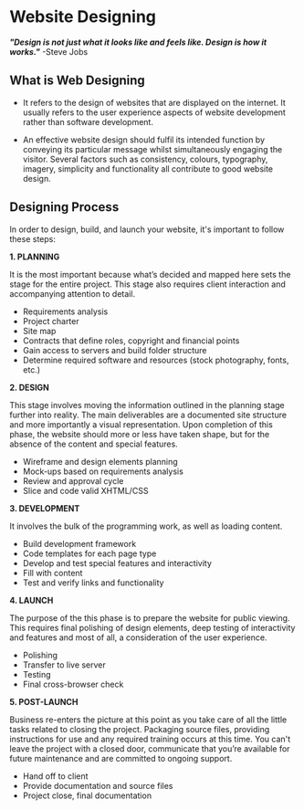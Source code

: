 # **Website Designing**

**_"Design is not just what it looks like and feels like. Design is how it works."_** -Steve Jobs

## **What is Web Designing**

- It refers to the design of websites that are displayed on the internet. It usually refers to the user experience aspects of website development rather than software development.

- An effective website design should fulfil its intended function by conveying its particular message whilst simultaneously engaging the visitor. Several factors such as consistency, colours, typography, imagery, simplicity and functionality all contribute to good website design.

## **Designing Process**

In order to design, build, and launch your website, it's important to follow these steps:

**1. PLANNING**

It is the most important because what’s decided and mapped here sets the stage for the entire project. This stage also requires client interaction and accompanying attention to detail.

- Requirements analysis
- Project charter
- Site map
- Contracts that define roles, copyright and financial points
- Gain access to servers and build folder structure
- Determine required software and resources (stock photography, fonts, etc.)

**2. DESIGN**

This stage involves moving the information outlined in the planning stage further into reality. The main deliverables are a documented site structure and more importantly a visual representation. Upon completion of this phase, the website should more or less have taken shape, but for the absence of the content and special features.

- Wireframe and design elements planning
- Mock-ups based on requirements analysis
- Review and approval cycle
- Slice and code valid XHTML/CSS 

**3. DEVELOPMENT**

It involves the bulk of the programming work, as well as loading content.
 
- Build development framework
- Code templates for each page type
- Develop and test special features and interactivity
- Fill with content
- Test and verify links and functionality

**4. LAUNCH**

The purpose of the this phase is to prepare the website for public viewing. This requires final polishing of design elements, deep testing of interactivity and features and most of all, a consideration of the user experience.

- Polishing
- Transfer to live server
- Testing
- Final cross-browser check 

**5. POST-LAUNCH**

Business re-enters the picture at this point as you take care of all the little tasks related to closing the project. Packaging source files, providing instructions for use and any required training occurs at this time. You can't leave the project with a closed door, communicate that you’re available for future maintenance and are committed to ongoing support.

- Hand off to client
- Provide documentation and source files
- Project close, final documentation



